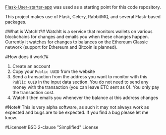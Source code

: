 [Flask-User-starter-app](https://github.com/lingthio/Flask-User-starter-app) was used as a starting point for this code repository.

This project makes use of Flask, Celery, RabbitMQ, and several Flask-based packages.

#What is WatchIt?#
WatchIt is a service that monitors wallets on various blockchains for changes and emails you when these changes happen.
Currently it watches for changes to balances on the Ethereum Classic network (support for Ethereum and Bitcoin is planned).

#How does it work?#
1. Create an account
2. Copy your `Public UUID` from the website
3. Send a transaction from the address you want to monitor with this `Public UUID` in the input data section. You do not need to send any money with the transaction (you can leave ETC sent as 0). You only pay the transaction cost.
4. WatchIt then emails you whenever the balance at this address changes

#Note#
This is very alpha software, as such it may not always work as expected and bugs are to be expected. If you find a bug please let me know.

#License#
BSD 2-clause "Simplified" License